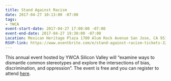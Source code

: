 ```yaml
---
title: Stand Against Racism
date: 2017-04-27 10:13:00 -07:00
tags:
- YWCA
event-start-date: 2017-04-27 17:00:00 -07:00
event-end-date: 2017-04-27 19:30:00 -07:00
Location: Mexican Heritage Plaza 1700 Alum Rock Avenue San Jose, CA 95116
RSVP-link: https://www.eventbrite.com/e/stand-against-racism-tickets-32309743312?aff=ehomecard
---
```


This annual event hosted by YWCA Silicon Valley will “examine ways to dismantle common stereotypes and explore the intersections of bias, discrimination, and oppression”. The event is free and you can register to attend [here](https://www.eventbrite.com/e/stand-against-racism-tickets-32309743312?aff=ehomecard). 
